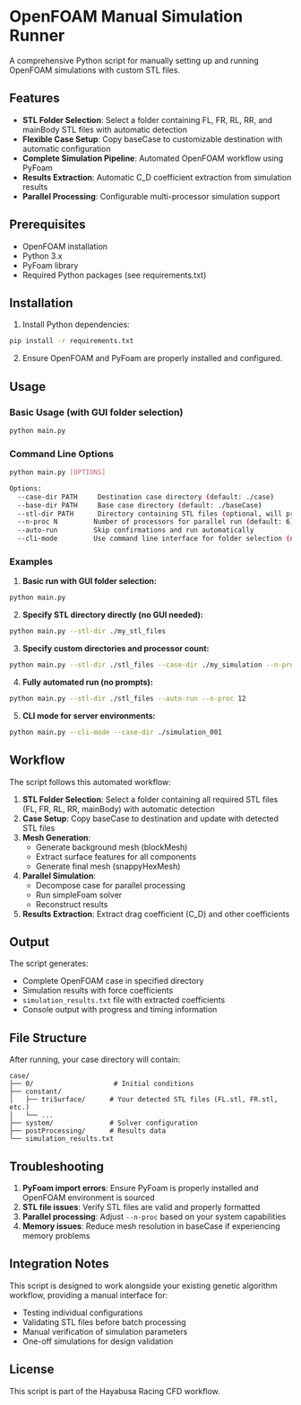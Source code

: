 # OpenFOAM Manual Simulation Runner

A comprehensive Python script for manually setting up and running OpenFOAM simulations with custom STL files.

## Features

- **STL Folder Selection**: Select a folder containing FL, FR, RL, RR, and mainBody STL files with automatic detection
- **Flexible Case Setup**: Copy baseCase to customizable destination with automatic configuration
- **Complete Simulation Pipeline**: Automated OpenFOAM workflow using PyFoam
- **Results Extraction**: Automatic C_D coefficient extraction from simulation results
- **Parallel Processing**: Configurable multi-processor simulation support

## Prerequisites

- OpenFOAM installation
- Python 3.x
- PyFoam library
- Required Python packages (see requirements.txt)

## Installation

1. Install Python dependencies:
```bash
pip install -r requirements.txt
```

2. Ensure OpenFOAM and PyFoam are properly installed and configured.

## Usage

### Basic Usage (with GUI folder selection)
```bash
python main.py
```

### Command Line Options
```bash
python main.py [OPTIONS]

Options:
  --case-dir PATH     Destination case directory (default: ./case)
  --base-dir PATH     Base case directory (default: ./baseCase)
  --stl-dir PATH      Directory containing STL files (optional, will prompt if not provided)
  --n-proc N         Number of processors for parallel run (default: 6)
  --auto-run         Skip confirmations and run automatically
  --cli-mode         Use command line interface for folder selection (no GUI)
```

### Examples

1. **Basic run with GUI folder selection:**
```bash
python main.py
```

2. **Specify STL directory directly (no GUI needed):**
```bash
python main.py --stl-dir ./my_stl_files
```

3. **Specify custom directories and processor count:**
```bash
python main.py --stl-dir ./stl_files --case-dir ./my_simulation --n-proc 8
```

4. **Fully automated run (no prompts):**
```bash
python main.py --stl-dir ./stl_files --auto-run --n-proc 12
```

5. **CLI mode for server environments:**
```bash
python main.py --cli-mode --case-dir ./simulation_001
```

## Workflow

The script follows this automated workflow:

1. **STL Folder Selection**: Select a folder containing all required STL files (FL, FR, RL, RR, mainBody) with automatic detection
2. **Case Setup**: Copy baseCase to destination and update with detected STL files
3. **Mesh Generation**: 
   - Generate background mesh (blockMesh)
   - Extract surface features for all components
   - Generate final mesh (snappyHexMesh)
4. **Parallel Simulation**:
   - Decompose case for parallel processing
   - Run simpleFoam solver
   - Reconstruct results
5. **Results Extraction**: Extract drag coefficient (C_D) and other coefficients

## Output

The script generates:
- Complete OpenFOAM case in specified directory
- Simulation results with force coefficients
- `simulation_results.txt` file with extracted coefficients
- Console output with progress and timing information

## File Structure

After running, your case directory will contain:
```
case/
├── 0/                    # Initial conditions
├── constant/
│   ├── triSurface/      # Your detected STL files (FL.stl, FR.stl, etc.)
│   └── ...
├── system/              # Solver configuration
├── postProcessing/      # Results data
└── simulation_results.txt
```

## Troubleshooting

1. **PyFoam import errors**: Ensure PyFoam is properly installed and OpenFOAM environment is sourced
2. **STL file issues**: Verify STL files are valid and properly formatted
3. **Parallel processing**: Adjust `--n-proc` based on your system capabilities
4. **Memory issues**: Reduce mesh resolution in baseCase if experiencing memory problems

## Integration Notes

This script is designed to work alongside your existing genetic algorithm workflow, providing a manual interface for:
- Testing individual configurations
- Validating STL files before batch processing
- Manual verification of simulation parameters
- One-off simulations for design validation

## License

This script is part of the Hayabusa Racing CFD workflow.
